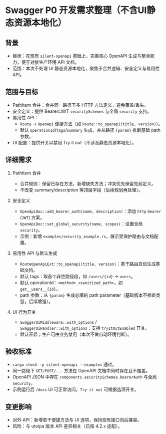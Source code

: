 # Swagger P0 开发需求整理（不含UI静态资源本地化）

## 背景
- 目标：在现有 `silent-openapi` 基础上，完善核心 OpenAPI 生成与整合能力，便于对接生产环境 API 文档。
- 范围：本次不处理 UI 静态资源本地化，聚焦于合并逻辑、安全定义与易用性 API。

## 范围与目标
- PathItem 合并：合并同一路径下多 HTTP 方法定义，避免覆盖/丢失。
- 安全定义：提供 Bearer/JWT `securitySchemes` 与全局 `security` 支持。
- 易用性 API：
  - `Route` → `OpenApi` 便捷方法（如 `Route::to_openapi(title, version)`）。
  - 默认 `operationId`/`tags`/`summary` 生成，并从路径 `{param}` 推断基础 path 参数。
- UI 配置：提供开关以禁用 Try it out（不涉及静态资源本地化）。

## 详细需求
1) PathItem 合并
   - 合并规则：保留已存在方法，新增缺失方法；冲突优先保留先前定义。
   - 不改变 summary/description 等顶层字段（后续规划再处理）。

2) 安全定义
   - `OpenApiDoc::add_bearer_auth(name, description)`：添加 `http` `bearer` (`JWT`) 方案。
   - `OpenApiDoc::set_global_security(name, scopes)`：设置全局 `security`。
   - 示例：新增 `examples/security_example.rs`，展示受保护路由与文档配置。

3) 易用性 API 与默认生成
   - `RouteOpenApiExt::to_openapi(title, version)`：基于路由自动生成基础文档。
   - 默认 tags：取首个非空路径段，如 `/users/{id}` → `users`。
   - 默认 operationId：`<method>_<sanitized_path>`，如 `get__users__{id}`。
   - path 参数：从 `{param}` 生成必填的 path parameter（基础版本不推断类型，后续增强）。

4) UI 行为开关
   - `SwaggerUiMiddleware::with_options` / `SwaggerUiHandler::with_options`：支持 `tryItOutEnabled` 开关。
   - 默认开启；生产可由业务禁用（本次不做自动环境判断）。

## 验收标准
- `cargo check -p silent-openapi --examples` 通过。
- 同一路径下 `GET/POST/...` 方法在 OpenAPI 文档中同时存在且不覆盖。
- OpenAPI JSON 中存在 `components.securitySchemes.bearerAuth` 与全局 `security`。
- 示例运行后 `/docs` UI 可正常访问，`Try it out` 可根据选项开关。

## 变更影响
- 对外 API：新增若干便捷方法与 UI 选项，保持现有接口向后兼容。
- 风险：与 utoipa 版本 API 差异相关（已按 4.2.x 适配）。
